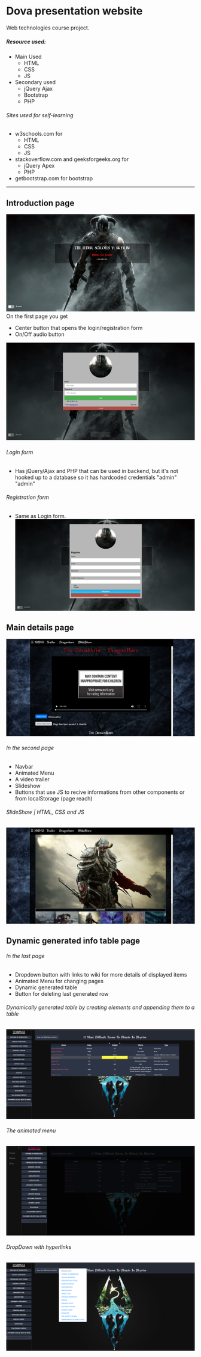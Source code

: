 # Dova presentation website

Web technologies course project.
##### Resource used:
- Main Used
  - HTML
  - CSS
  - JS
- Secondary used
  - jQuery Ajax
  - Bootstrap
  - PHP
###### Sites used for self-learning
- w3schools.com for
  - HTML
  - CSS
  - JS
- stackoverflow.com and geeksforgeeks.org for
  - jQuery Apex
  - PHP
- getbootstrap.com for bootstrap
---

## Introduction page
![](https://github.com/razvancazacu/tw-course-project/blob/master/poze/poze%20prezentare%20readme/x.png?raw=true "DOVA")
On the first page you get <br>
- Center button that opens the login/registration form
- On/Off audio button

![](https://github.com/razvancazacu/tw-course-project/blob/master/poze/poze%20prezentare%20readme/z.png?raw=true "login")
###### Login form
- Has jQuery/Ajax and PHP that can be used in backend, but it's not hooked up to a database so it has hardcoded credentials "admin" "admin"
###### Registration form
- Same as Login form. 
![](https://github.com/razvancazacu/tw-course-project/blob/master/poze/poze%20prezentare%20readme/c.png?raw=true "register")
## Main details page
![](https://github.com/razvancazacu/tw-course-project/blob/master/poze/poze%20prezentare%20readme/v.png?raw=true "")
###### In the second page
- Navbar
- Animated Menu
- A video trailer
- Slideshow
- Buttons that use JS to recive informations from other components or from localStorage (page reach)
###### SlideShow | HTML, CSS and JS
![](https://github.com/razvancazacu/tw-course-project/blob/master/poze/poze%20prezentare%20readme/a.png?raw=true "")
## Dynamic generated info table page
###### In the last page
- Dropdown button with links to wiki for more details of displayed items
- Animated Menu for changing pages
- Dynamic generated table
- Button for deleting last generated row
###### Dynamically generated table by creating elements and appending them to a table
![](https://github.com/razvancazacu/tw-course-project/blob/master/poze/poze%20prezentare%20readme/q.png?raw=true "")
###### The animated menu
![](https://github.com/razvancazacu/tw-course-project/blob/master/poze/poze%20prezentare%20readme/w.png?raw=true "")
###### DropDown with hyperlinks
![](https://github.com/razvancazacu/tw-course-project/blob/master/poze/poze%20prezentare%20readme/f.png?raw=true "")
